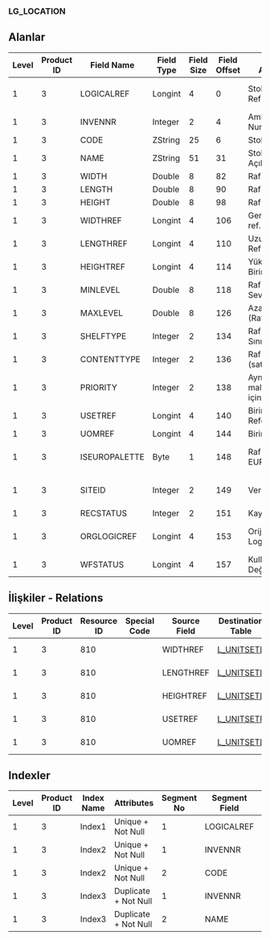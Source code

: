 ### LG_LOCATION

## Alanlar

**Level**|**Product ID**|**Field Name**|**Field Type**|**Field Size**|**Field Offset**|**Türkçe Açıklama**|**Expression**
-----|-----|-----|-----|-----|-----|-----|-----
1|3|LOGICALREF|Longint|4|0|Stok Yeri Log. Ref.|Location Logical Reference
1|3|INVENNR|Integer|2|4|Ambar Numarası|Warehouse Number
1|3|CODE|ZString|25|6|Stok Yeri Kodu|Location Code
1|3|NAME|ZString|51|31|Stok Yeri Açıklaması|Location Description
1|3|WIDTH|Double|8|82|Raf genişliği|Shelf Width
1|3|LENGTH|Double|8|90|Raf uzunluğu|Shelf Length
1|3|HEIGHT|Double|8|98|Raf yüksekliği|Shelf Height
1|3|WIDTHREF|Longint|4|106|Genişlik birim ref.|Width Unit Reference
1|3|LENGTHREF|Longint|4|110|Uzunluk Birim Ref.|Length Unit Reference
1|3|HEIGHTREF|Longint|4|114|Yükseklik Birimi Ref.|Height Unit Reference
1|3|MINLEVEL|Double|8|118|Raf Asgari Seviyesi|Minimum Level of Shelf
1|3|MAXLEVEL|Double|8|126|Azami Seviye (Raf)|Maximum Level of Shelf
1|3|SHELFTYPE|Integer|2|134|Raf Türü Sınıfları|Classes of Shelf Types
1|3|CONTENTTYPE|Integer|2|136|Raf içerik (satır) türü|Type of Shelf Contents
1|3|PRIORITY|Integer|2|138|Aynı türden malzemeler için öncelik|Priority for the Same Type of Items
1|3|USETREF|Longint|4|140|Birim Seti Referansı|Unit Set Reference
1|3|UOMREF|Longint|4|144|Birim referansı|Unit Reference
1|3|ISEUROPALETTE|Byte|1|148|Raf İçeriği EUROPALETTE|Is Shelf Content EUROPALETTE
1|3|SITEID|Integer|2|149|Veri Merkezi|Data Processing Site
1|3|RECSTATUS|Integer|2|151|Kayıt Durumu|Record Status
1|3|ORGLOGICREF|Longint|4|153|Orijinal Kayıt Log. Ref.|Original Record Logical Reference
1|3|WFSTATUS|Longint|4|157|Kullanımda Değil|Not In Use

## İlişkiler - Relations
**Level**|**Product ID**|**Resource ID**|**Special Code**|**Source Field**|**Destination Table**|**Destination Field**|**Relation Type**|**Extra Condition**
-----|-----|-----|-----|-----|-----|-----|-----|-----
1|3|810||WIDTHREF|[L_UNITSETL](../LG_UNITSETL "L_UNITSETL")|LOGICALREF|one-to-one|
1|3|810||LENGTHREF|[L_UNITSETL](../LG_UNITSETL "L_UNITSETL")|LOGICALREF|one-to-one|
1|3|810||HEIGHTREF|[L_UNITSETL](../LG_UNITSETL "L_UNITSETL")|LOGICALREF|one-to-one|
1|3|810||USETREF|[L_UNITSETF](../LG_UNITSETF "L_UNITSETF")|LOGICALREF|one-to-one|
1|3|810||UOMREF|[L_UNITSETL](../LG_UNITSETL "L_UNITSETL")|LOGICALREF|one-to-one|

## Indexler
**Level**|**Product ID**|**Index Name**|**Attributes**|**Segment No**|**Segment Field**|**Sense**
-----|-----|-----|-----|-----|-----|-----
1|3|Index1|Unique + Not Null|1|LOGICALREF|Ascending
1|3|Index2|Unique + Not Null|1|INVENNR|Ascending
1|3|Index2|Unique + Not Null|2|CODE|Ascending
1|3|Index3|Duplicate + Not Null|1|INVENNR|Ascending
1|3|Index3|Duplicate + Not Null|2|NAME|Ascending
